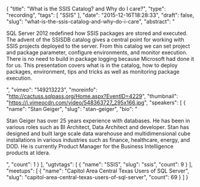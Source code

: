 {
  "title": "What is the SSIS Catalog? and Why do I care?",
  "type": "recording",
  "tags": [
    "SSIS"
  ],
  "date": "2015-12-16T18:28:33",
  "draft": false,
  "slug": "what-is-the-ssis-catalog-and-why-do-i-care",
  "abstract": "<p>SQL Server 2012 redefined how SSIS packages are stored and executed. The advent of the SSISDB catalog gives a central point for working with SSIS projects deployed to the server. From this catalog we can set project and package parameter, configure environments, and monitor execution. There is no need to build in package logging because Microsoft had done it for us. This presentation covers what is in the catalog, how to deploy packages, environment, tips and tricks as well as monitoring package execution.</p>",
  "vimeo": "149213223",
  "moreinfo": "http://cactuss.sqlpass.org/Home.aspx?EventID=4229",
  "thumbnail": "https://i.vimeocdn.com/video/548363727_295x166.jpg",
  "speakers": [
    {
      "name": "Stan Geiger",
      "slug": "stan-geiger",
      "bio": "<p>Stan Geiger has over 25 years experience with databases. He has been in various roles such as BI Architect, Data Architect and developer. Stan has designed and built large scale data warehouse and multidimensional cube installations in various industries such as finance, healthcare, energy, and DOD. He is currently Product Manager for the Business Intelligence products at Idera.</p>",
      "count": 1
    }
  ],
  "ugtvtags": [
    {
      "name": "SSIS",
      "slug": "ssis",
      "count": 9
    }
  ],
  "meetups": [
    {
      "name": "Capitol Area Central Texas Users of SQL Server",
      "slug": "capitol-area-central-texas-users-of-sql-server",
      "count": 69
    }
  ]
}